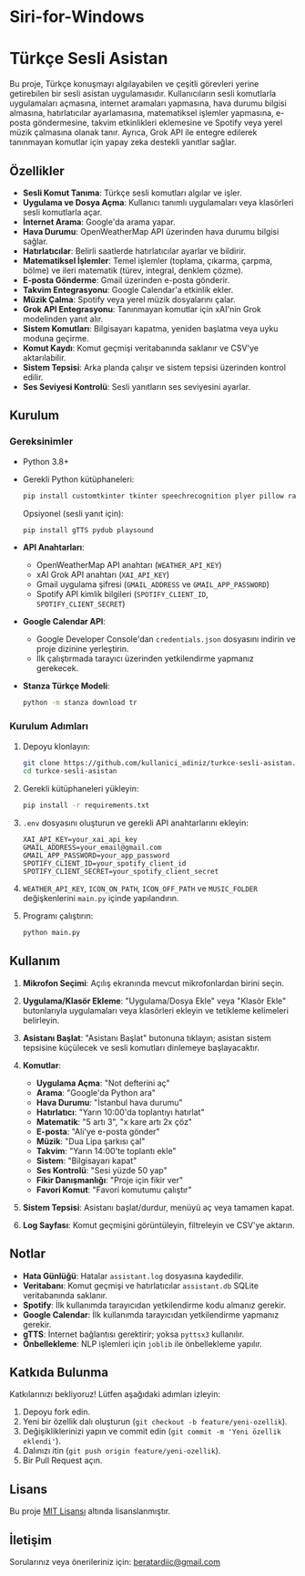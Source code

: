 # Siri-for-Windows
# Türkçe Sesli Asistan

Bu proje, Türkçe konuşmayı algılayabilen ve çeşitli görevleri yerine getirebilen bir sesli asistan uygulamasıdır. Kullanıcıların sesli komutlarla uygulamaları açmasına, internet aramaları yapmasına, hava durumu bilgisi almasına, hatırlatıcılar ayarlamasına, matematiksel işlemler yapmasına, e-posta göndermesine, takvim etkinlikleri eklemesine ve Spotify veya yerel müzik çalmasına olanak tanır. Ayrıca, Grok API ile entegre edilerek tanınmayan komutlar için yapay zeka destekli yanıtlar sağlar.

## Özellikler

- **Sesli Komut Tanıma**: Türkçe sesli komutları algılar ve işler.
- **Uygulama ve Dosya Açma**: Kullanıcı tanımlı uygulamaları veya klasörleri sesli komutlarla açar.
- **İnternet Arama**: Google'da arama yapar.
- **Hava Durumu**: OpenWeatherMap API üzerinden hava durumu bilgisi sağlar.
- **Hatırlatıcılar**: Belirli saatlerde hatırlatıcılar ayarlar ve bildirir.
- **Matematiksel İşlemler**: Temel işlemler (toplama, çıkarma, çarpma, bölme) ve ileri matematik (türev, integral, denklem çözme).
- **E-posta Gönderme**: Gmail üzerinden e-posta gönderir.
- **Takvim Entegrasyonu**: Google Calendar'a etkinlik ekler.
- **Müzik Çalma**: Spotify veya yerel müzik dosyalarını çalar.
- **Grok API Entegrasyonu**: Tanınmayan komutlar için xAI'nin Grok modelinden yanıt alır.
- **Sistem Komutları**: Bilgisayarı kapatma, yeniden başlatma veya uyku moduna geçirme.
- **Komut Kaydı**: Komut geçmişi veritabanında saklanır ve CSV'ye aktarılabilir.
- **Sistem Tepsisi**: Arka planda çalışır ve sistem tepsisi üzerinden kontrol edilir.
- **Ses Seviyesi Kontrolü**: Sesli yanıtların ses seviyesini ayarlar.

## Kurulum

### Gereksinimler

- Python 3.8+
- Gerekli Python kütüphaneleri:
  ```bash
  pip install customtkinter tkinter speechrecognition plyer pillow rapidfuzz pystray stanza requests schedule wikipedia-api sympy pyttsx3 openai python-dotenv google-auth google-auth-oauthlib google-api-python-client joblib
  ```
  Opsiyonel (sesli yanıt için):
  ```bash
  pip install gTTS pydub playsound
  ```

- **API Anahtarları**:
  - OpenWeatherMap API anahtarı (`WEATHER_API_KEY`)
  - xAI Grok API anahtarı (`XAI_API_KEY`)
  - Gmail uygulama şifresi (`GMAIL_ADDRESS` ve `GMAIL_APP_PASSWORD`)
  - Spotify API kimlik bilgileri (`SPOTIFY_CLIENT_ID`, `SPOTIFY_CLIENT_SECRET`)

- **Google Calendar API**:
  - Google Developer Console'dan `credentials.json` dosyasını indirin ve proje dizinine yerleştirin.
  - İlk çalıştırmada tarayıcı üzerinden yetkilendirme yapmanız gerekecek.

- **Stanza Türkçe Modeli**:
  ```bash
  python -m stanza download tr
  ```

### Kurulum Adımları

1. Depoyu klonlayın:
   ```bash
   git clone https://github.com/kullanici_adiniz/turkce-sesli-asistan.git
   cd turkce-sesli-asistan
   ```

2. Gerekli kütüphaneleri yükleyin:
   ```bash
   pip install -r requirements.txt
   ```

3. `.env` dosyasını oluşturun ve gerekli API anahtarlarını ekleyin:
   ```env
   XAI_API_KEY=your_xai_api_key
   GMAIL_ADDRESS=your_email@gmail.com
   GMAIL_APP_PASSWORD=your_app_password
   SPOTIFY_CLIENT_ID=your_spotify_client_id
   SPOTIFY_CLIENT_SECRET=your_spotify_client_secret
   ```

4. `WEATHER_API_KEY`, `ICON_ON_PATH`, `ICON_OFF_PATH` ve `MUSIC_FOLDER` değişkenlerini `main.py` içinde yapılandırın.

5. Programı çalıştırın:
   ```bash
   python main.py
   ```

## Kullanım

1. **Mikrofon Seçimi**: Açılış ekranında mevcut mikrofonlardan birini seçin.
2. **Uygulama/Klasör Ekleme**: "Uygulama/Dosya Ekle" veya "Klasör Ekle" butonlarıyla uygulamaları veya klasörleri ekleyin ve tetikleme kelimeleri belirleyin.
3. **Asistanı Başlat**: "Asistanı Başlat" butonuna tıklayın; asistan sistem tepsisine küçülecek ve sesli komutları dinlemeye başlayacaktır.
4. **Komutlar**:
   - **Uygulama Açma**: "Not defterini aç"
   - **Arama**: "Google'da Python ara"
   - **Hava Durumu**: "İstanbul hava durumu"
   - **Hatırlatıcı**: "Yarın 10:00'da toplantıyı hatırlat"
   - **Matematik**: "5 artı 3", "x kare artı 2x çöz"
   - **E-posta**: "Ali'ye e-posta gönder"
   - **Müzik**: "Dua Lipa şarkısı çal"
   - **Takvim**: "Yarın 14:00'te toplantı ekle"
   - **Sistem**: "Bilgisayarı kapat"
   - **Ses Kontrolü**: "Sesi yüzde 50 yap"
   - **Fikir Danışmanlığı**: "Proje için fikir ver"
   - **Favori Komut**: "Favori komutumu çalıştır"

5. **Sistem Tepsisi**: Asistanı başlat/durdur, menüyü aç veya tamamen kapat.

6. **Log Sayfası**: Komut geçmişini görüntüleyin, filtreleyin ve CSV'ye aktarın.

## Notlar

- **Hata Günlüğü**: Hatalar `assistant.log` dosyasına kaydedilir.
- **Veritabanı**: Komut geçmişi ve hatırlatıcılar `assistant.db` SQLite veritabanında saklanır.
- **Spotify**: İlk kullanımda tarayıcıdan yetkilendirme kodu almanız gerekir.
- **Google Calendar**: İlk kullanımda tarayıcıdan yetkilendirme yapmanız gerekir.
- **gTTS**: İnternet bağlantısı gerektirir; yoksa `pyttsx3` kullanılır.
- **Önbellekleme**: NLP işlemleri için `joblib` ile önbellekleme yapılır.

## Katkıda Bulunma

Katkılarınızı bekliyoruz! Lütfen aşağıdaki adımları izleyin:

1. Depoyu fork edin.
2. Yeni bir özellik dalı oluşturun (`git checkout -b feature/yeni-ozellik`).
3. Değişikliklerinizi yapın ve commit edin (`git commit -m 'Yeni özellik eklendi'`).
4. Dalınızı itin (`git push origin feature/yeni-ozellik`).
5. Bir Pull Request açın.

## Lisans

Bu proje [MIT Lisansı](LICENSE) altında lisanslanmıştır.

## İletişim

Sorularınız veya önerileriniz için: [beratardiic@gmail.com](mailto:beratardiic@gmail.com)
